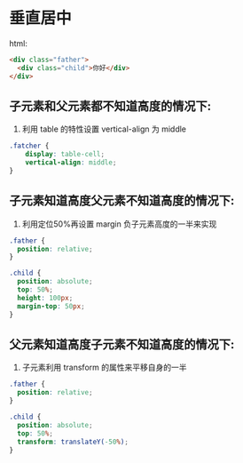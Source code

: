# 垂直居中

html:
```html
<div class="father">
  <div class="child">你好</div>
</div>
```

## 子元素和父元素都不知道高度的情况下:

1. 利用 table 的特性设置 vertical-align 为 middle

```css
.fatcher {
    display: table-cell;
    vertical-align: middle;
}
```

## 子元素知道高度父元素不知道高度的情况下:

1. 利用定位50%再设置 margin 负子元素高度的一半来实现

```css
.father {
  position: relative;
}

.child {
  position: absolute;
  top: 50%;
  height: 100px;
  margin-top: 50px;
}
```


## 父元素知道高度子元素不知道高度的情况下:

1. 子元素利用 transform 的属性来平移自身的一半

```css
.father {
  position: relative;
}

.child {
  position: absolute;
  top: 50%;
  transform: translateY(-50%);
}
```